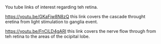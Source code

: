 You tube links of interest regarding teh retina.

https://youtu.be/GKaFjw8N8zQ  this link covers the cascade throught eretina from light stimulation to ganglia event.

https://youtu.be/FnCiLD4gARI  this link covers the nerve flow through from teh retina to the areas of the ocipital lobe.
